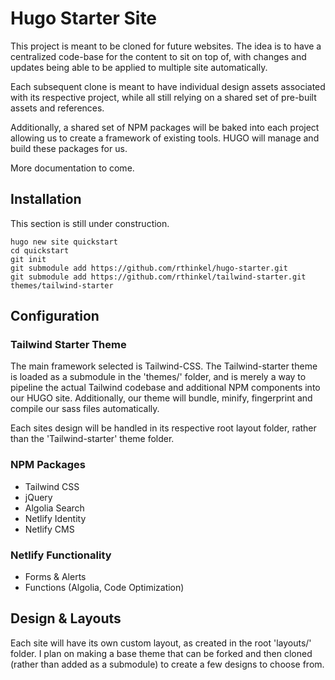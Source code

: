 # Hugo Starter Site

This project is meant to be cloned for future websites. The idea is to have a centralized code-base for the content to sit on top of, with changes and updates being able to be applied to multiple site automatically.

Each subsequent clone is meant to have individual design assets associated with its respective project, while all still relying on a shared set of pre-built assets and references.

Additionally, a shared set of NPM packages will be baked into each project allowing us to create a framework of existing tools. HUGO will manage and build these packages for us.

More documentation to come.

## Installation

This section is still under construction.

```
hugo new site quickstart
cd quickstart
git init
git submodule add https://github.com/rthinkel/hugo-starter.git
git submodule add https://github.com/rthinkel/tailwind-starter.git themes/tailwind-starter
```

## Configuration

### Tailwind Starter Theme

The main framework selected is Tailwind-CSS. The Tailwind-starter theme is loaded as a submodule in the 'themes/' folder, and is merely a way to pipeline the actual Tailwind codebase and additional NPM components into our HUGO site. Additionally, our theme will bundle, minify, fingerprint and compile our sass files automatically.

Each sites design will be handled in its respective root layout folder, rather than the 'Tailwind-starter' theme folder.

### NPM Packages

* Tailwind CSS
* jQuery
* Algolia Search
* Netlify Identity
* Netlify CMS

### Netlify Functionality

* Forms & Alerts
* Functions (Algolia, Code Optimization)

## Design & Layouts

Each site will have its own custom layout, as created in the root 'layouts/' folder. I plan on making a base theme that can be forked and then cloned (rather than added as a submodule) to create a few designs to choose from.